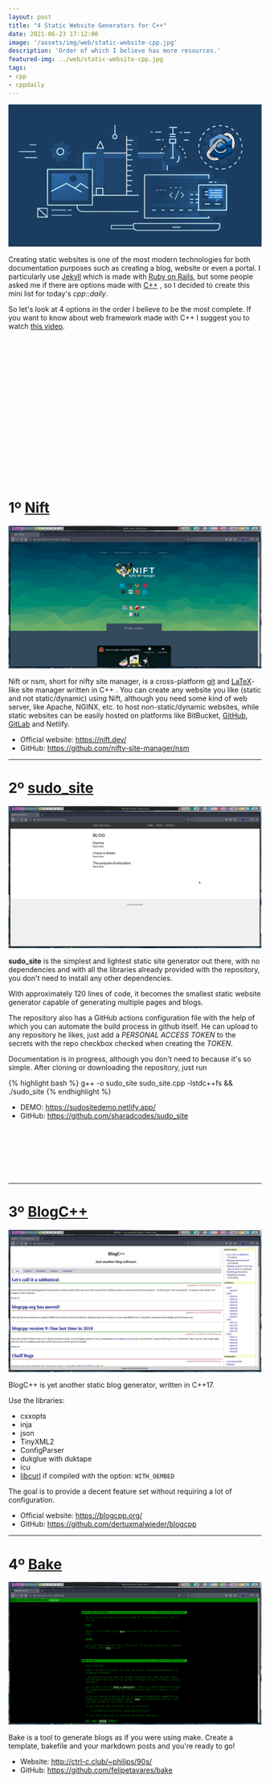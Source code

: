 ```yaml
---
layout: post
title: "4 Static Website Generators for C++"
date: 2021-06-23 17:12:00
image: '/assets/img/web/static-website-cpp.jpg'
description: 'Order of which I believe has more resources.'
featured-img: ../web/static-website-cpp.jpg
tags:
- cpp
- cppdaily
---
```


![4 Static Website Generators for C++](/assets/img/web/static-website-cpp.jpg)

Creating static websites is one of the most modern technologies for both documentation purposes such as creating a blog, website or even a portal. I particularly use [Jekyll](https://en.terminalroot.com.br/how-to-properly-install-ruby-bundler-and-jekyll-on-ubuntu-linux/) which is made with [Ruby on Rails](https://en.terminalroot.com.br/how-to-properly-install-ruby-bundler-and-jekyll-on-ubuntu-linux/), but some people asked me if there are options made with [C++](https://en.terminalroot.com.br/i-created-a-c-financial-management-program-for-linux-and-windows/) , so I decided to create this mini list for today's *cpp::daily*.

So let's look at 4 options in the order I believe to be the most complete. If you want to know about web framework made with C++ I suggest you to watch [this video](https://en.terminalroot.com.br/drogon-cpp-the-fastest-web-framework-in-the-world/).

<!-- QUADRADO -->
<script async src="//pagead2.googlesyndication.com/pagead/js/adsbygoogle.js"></script>
<ins class="adsbygoogle"
style="display:inline-block;width:336px;height:280px"
data-ad-client="ca-pub-2838251107855362"
data-ad-slot="5351066970"></ins>
<script>
(adsbygoogle = window.adsbygoogle || []).push({});
</script>

# 1º [Nift](https://nift.dev/)
![Nift](/assets/img/web/nift.jpg)

Nift or nsm, short for nifty site manager, is a cross-platform [git](https://en.terminalroot.com.br/how-to-clone-only-a-subdirectory-with-git-or-svn/) and [LaTeX](https://en.wikipedia.org/wiki/LaTeX)-like site manager written in C++ . You can create any website you like (static and not static/dynamic) using Nift, although you need some kind of web server, like Apache, NGINX, etc. to host non-static/dynamic websites, while static websites can be easily hosted on platforms like BitBucket, [GitHub](https://en.terminalroot.com.br/top-5-best-git-clients-for-linux-mac-and-windows/), [GitLab](https://gitlab.com/terminalroot) and Netlify.

+ Official website: <https://nift.dev/>
+ GitHub: <https://github.com/nifty-site-manager/nsm>

---

# 2º [sudo_site](https://github.com/sharadcodes/sudo_site)
![sudo_site](/assets/img/web/sudo_site.jpg)

**sudo_site** is the simplest and lightest static site generator out there, with no dependencies and with all the libraries already provided with the repository, you don't need to install any other dependencies.

With approximately 120 lines of code, it becomes the smallest static website generator capable of generating multiple pages and blogs.

The repository also has a GitHub actions configuration file with the help of which you can automate the build process in github itself. He can upload to any repository he likes, just add a *PERSONAL ACCESS TOKEN* to the secrets with the repo checkbox checked when creating the *TOKEN*.

Documentation is in progress, although you don't need to because it's so simple. After cloning or downloading the repository, just run

{% highlight bash %}
g++ -o sudo_site sudo_site.cpp -lstdc++fs && ./sudo_site
{% endhighlight %}

+ DEMO: <https://sudositedemo.netlify.app/>
+ GitHub: <https://github.com/sharadcodes/sudo_site>


<!-- LISTA MIN -->
<script async src="//pagead2.googlesyndication.com/pagead/js/adsbygoogle.js"></script>
<ins class="adsbygoogle"
style="display:inline-block;width:730px;height:95px"
data-ad-client="ca-pub-2838251107855362"
data-ad-slot="5351066970"></ins>
<script>
(adsbygoogle = window.adsbygoogle || []).push({});
</script>

---

# 3º [BlogC++](https://blogcpp.org/)
![BlogC++](/assets/img/web/blogcpp.jpg)

BlogC++ is yet another static blog generator, written in C++17.

Use the libraries:

+ cxxopts
+ inja
+ json
+ TinyXML2
+ ConfigParser
+ dukglue with duktape
+ icu
+ [libcurl](https://en.terminalroot.com.br/12-tips-for-you-to-use-commando-curl-as-a-ninja/) if compiled with the option: `WITH_OEMBED`

The goal is to provide a decent feature set without requiring a lot of configuration.

+ Official website: <https://blogcpp.org/>
+ GitHub: <https://github.com/dertuxmalwieder/blogcpp>

---

# 4º [Bake](http://ctrl-c.club/~philips/90s/)
![Bake](/assets/img/web/bake.jpg)

Bake is a tool to generate blogs as if you were using make. Create a template, bakefile and your markdown posts and you're ready to go!

+ Website: <http://ctrl-c.club/~philips/90s/>
+ GitHub: <https://github.com/felipetavares/bake>



